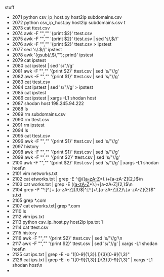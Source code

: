 stuff




* 2071  python csv_ip_host.py host2ip subdomains.csv 
* 2072  python csv_ip_host.py host2ip subdomains.csv t
* 2073  cat ttest.csv
* 2074  awk -F "\"*,\"*" '{print $2}' ttest.csv
* 2075  awk -F "\"*,\"*" '{print $2}' ttest.csv | sed 's/,$//'
* 2076  awk -F "\"*,\"*" '{print $2}' ttest.csv > ipstest
* 2077  sed 's/.$//' ipstest
* 2078  awk '{gsub(/,$/,""); print}' ipstest
* 2079  cat ipstest
* 2080  cat ipstest | sed 's/"//g'
* 2081  awk -F "\"*,\"*" '{print $2}' ttest.csv  | sed 's/"//g'
* 2082  awk -F "\"*,\"*" '{print $1}' ttest.csv  | sed 's/"//g'
* 2083  cat ttest.csv
* 2084  cat ipstest | sed 's/"//g' > ipstest
* 2085  cat ipstest
* 2086  cat ipstest | xargs -L1 shodan host
* 2087  shodan host 198.245.94.222
* 2088  ls
* 2089  rm subdomains.csv
* 2090  rm ttest.csv
* 2091  rm ipstest
* 2094  ls
* 2095  cat ttest.csv
* 2096  awk -F "\"*,\"*" '{print $1}' ttest.csv  | sed 's/"//g'
* 2097  history
* 2098  awk -F "\"*,\"*" '{print $1}' ttest.csv  | sed 's/"//g'
* 2099  awk -F "\"*,\"*" '{print $2}' ttest.csv  | sed 's/"//g'
* 2100  awk -F "\"*,\"*" '{print $2}' ttest.csv  | sed 's/"//g' | xargs -L1 shodan host\n
* 2101  vim networks.txt
* 2102  cat etworks.txt | grep -E ^@(([a-zA-Z](-?[a-zA-Z0-9])*)\.)+[a-zA-Z]{2,}$\n
* 2103  cat works.txt | grep -E (([a-zA-Z](-?[a-zA-Z0-9])*)\.)+[a-zA-Z]{2,}$\n
* 2104  grep -P "^.[^.]+\.[a-zA-Z]{3}$|^.[^.]+\.[a-zA-Z]{2}\.[a-zA-Z]{2}$" s.txt
* 2105  grep *.com
* 2107  cat etworks.txt| grep *.com
* 2110  ls
* 2112  vim ips.txt
* 2113  python csv_ip_host.py host2ip ips.txt 1
* 2114  cat ttest.csv
* 2115  history 
* 2116  awk -F "\"*,\"*" '{print $2}' ttest.csv  | sed 's/"//g'\n
* 2117  awk -F "\"*,\"*" '{print $2}' ttest.csv  | sed 's/"//g' | xargs -L1 shodan host\n
* 2125  cat ips.txt | grep -E -o "([0-9]{1,3}[\.]){3}[0-9]{1,3}"
* 2126  cat ips.txt | grep -E -o "([0-9]{1,3}[\.]){3}[0-9]{1,3}" | xargs -L1 shodan host\n
*
